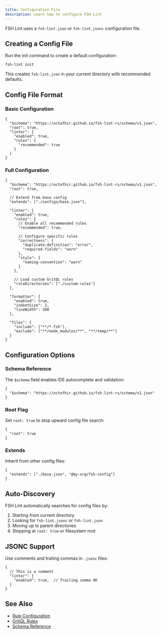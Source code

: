 ```yaml
---
title: Configuration File
description: Learn how to configure FSH Lint
---
```


FSH Lint uses a `fsh-lint.json` or `fsh-lint.jsonc` configuration file.

## Creating a Config File

Run the init command to create a default configuration:

```bash
fsh-lint init
```

This creates `fsh-lint.json` in your current directory with recommended defaults.

## Config File Format

### Basic Configuration

```jsonc
{
  "$schema": "https://octofhir.github.io/fsh-lint-rs/schema/v1.json",
  "root": true,
  "linter": {
    "enabled": true,
    "rules": {
      "recommended": true
    }
  }
}
```

### Full Configuration

```jsonc
{
  "$schema": "https://octofhir.github.io/fsh-lint-rs/schema/v1.json",
  "root": true,

  // Extend from base config
  "extends": ["./configs/base.json"],

  "linter": {
    "enabled": true,
    "rules": {
      // Enable all recommended rules
      "recommended": true,

      // Configure specific rules
      "correctness": {
        "duplicate-definition": "error",
        "required-fields": "warn"
      },
      "style": {
        "naming-convention": "warn"
      }
    },

    // Load custom GritQL rules
    "ruleDirectories": ["./custom-rules"]
  },

  "formatter": {
    "enabled": true,
    "indentSize": 2,
    "lineWidth": 100
  },

  "files": {
    "include": ["**/*.fsh"],
    "exclude": ["**/node_modules/**", "**/temp/**"]
  }
}
```

## Configuration Options

### Schema Reference

The `$schema` field enables IDE autocomplete and validation:

```jsonc
{
  "$schema": "https://octofhir.github.io/fsh-lint-rs/schema/v1.json"
}
```

### Root Flag

Set `root: true` to stop upward config file search:

```jsonc
{
  "root": true
}
```

### Extends

Inherit from other config files:

```jsonc
{
  "extends": ["./base.json", "@my-org/fsh-config"]
}
```

## Auto-Discovery

FSH Lint automatically searches for config files by:

1. Starting from current directory
2. Looking for `fsh-lint.jsonc` or `fsh-lint.json`
3. Moving up to parent directories
4. Stopping at `root: true` or filesystem root

## JSONC Support

Use comments and trailing commas in `.jsonc` files:

```jsonc
{
  // This is a comment
  "linter": {
    "enabled": true,  // Trailing comma OK
  }
}
```

## See Also

- [Rule Configuration](/configuration/rules/)
- [GritQL Rules](/configuration/gritql/)
- [Schema Reference](/configuration/schema/)
